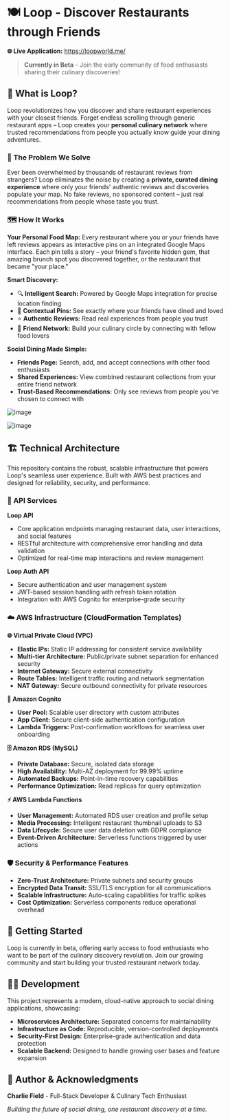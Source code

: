 # 🍽️ Loop - Discover Restaurants through Friends

**🌐 Live Application:** https://loopworld.me/

> **Currently in Beta** - Join the early community of food enthusiasts sharing their culinary discoveries!

## 🎯 What is Loop?

Loop revolutionizes how you discover and share restaurant experiences with your closest friends. Forget endless scrolling through generic restaurant apps – Loop creates your **personal culinary network** where trusted recommendations from people you actually know guide your dining adventures.

### 🌟 The Problem We Solve

Ever been overwhelmed by thousands of restaurant reviews from strangers? Loop eliminates the noise by creating a **private, curated dining experience** where only your friends' authentic reviews and discoveries populate your map. No fake reviews, no sponsored content – just real recommendations from people whose taste you trust.

### 🗺️ How It Works

**Your Personal Food Map:** Every restaurant where you or your friends have left reviews appears as interactive pins on an integrated Google Maps interface. Each pin tells a story – your friend's favorite hidden gem, that amazing brunch spot you discovered together, or the restaurant that became "your place."

**Smart Discovery:** 
- 🔍 **Intelligent Search:** Powered by Google Maps integration for precise location finding
- 📍 **Contextual Pins:** See exactly where your friends have dined and loved
- ⭐ **Authentic Reviews:** Read real experiences from people you trust
- 👥 **Friend Network:** Build your culinary circle by connecting with fellow food lovers

**Social Dining Made Simple:**
- **Friends Page:** Search, add, and accept connections with other food enthusiasts
- **Shared Experiences:** View combined restaurant collections from your entire friend network
- **Trust-Based Recommendations:** Only see reviews from people you've chosen to connect with

![image](https://github.com/user-attachments/assets/50e7bd5b-9f7c-4cfb-83c5-4678f9690925)

![image](https://github.com/user-attachments/assets/2d99ab43-2245-4d87-b665-2468669477f5)

## 🏗️ Technical Architecture

This repository contains the robust, scalable infrastructure that powers Loop's seamless user experience. Built with AWS best practices and designed for reliability, security, and performance.

### 🔌 API Services

**Loop API**
- Core application endpoints managing restaurant data, user interactions, and social features
- RESTful architecture with comprehensive error handling and data validation
- Optimized for real-time map interactions and review management

**Loop Auth API** 
- Secure authentication and user management system
- JWT-based session handling with refresh token rotation
- Integration with AWS Cognito for enterprise-grade security

### ☁️ AWS Infrastructure (CloudFormation Templates)

**🌐 Virtual Private Cloud (VPC)**
- **Elastic IPs:** Static IP addressing for consistent service availability
- **Multi-tier Architecture:** Public/private subnet separation for enhanced security
- **Internet Gateway:** Secure external connectivity
- **Route Tables:** Intelligent traffic routing and network segmentation
- **NAT Gateway:** Secure outbound connectivity for private resources

**🔐 Amazon Cognito**
- **User Pool:** Scalable user directory with custom attributes
- **App Client:** Secure client-side authentication configuration
- **Lambda Triggers:** Post-confirmation workflows for seamless user onboarding

**🗄️ Amazon RDS (MySQL)**
- **Private Database:** Secure, isolated data storage
- **High Availability:** Multi-AZ deployment for 99.99% uptime
- **Automated Backups:** Point-in-time recovery capabilities
- **Performance Optimization:** Read replicas for query optimization

**⚡ AWS Lambda Functions**
- **User Management:** Automated RDS user creation and profile setup
- **Media Processing:** Intelligent restaurant thumbnail uploads to S3
- **Data Lifecycle:** Secure user data deletion with GDPR compliance
- **Event-Driven Architecture:** Serverless functions triggered by user actions

### 🛡️ Security & Performance Features

- **Zero-Trust Architecture:** Private subnets and security groups
- **Encrypted Data Transit:** SSL/TLS encryption for all communications
- **Scalable Infrastructure:** Auto-scaling capabilities for traffic spikes
- **Cost Optimization:** Serverless components reduce operational overhead

## 🚀 Getting Started

Loop is currently in beta, offering early access to food enthusiasts who want to be part of the culinary discovery revolution. Join our growing community and start building your trusted restaurant network today.

## 👨‍💻 Development

This project represents a modern, cloud-native approach to social dining applications, showcasing:
- **Microservices Architecture:** Separated concerns for maintainability
- **Infrastructure as Code:** Reproducible, version-controlled deployments
- **Security-First Design:** Enterprise-grade authentication and data protection
- **Scalable Backend:** Designed to handle growing user bases and feature expansion

## 👤 Author & Acknowledgments

**Charlie Field** - Full-Stack Developer & Culinary Tech Enthusiast

*Building the future of social dining, one restaurant discovery at a time.*
